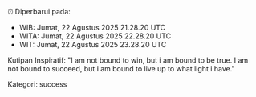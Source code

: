⏰ Diperbarui pada:
- WIB: Jumat, 22 Agustus 2025 21.28.20 UTC
- WITA: Jumat, 22 Agustus 2025 22.28.20 UTC
- WIT: Jumat, 22 Agustus 2025 23.28.20 UTC

Kutipan Inspiratif:
"I am not bound to win, but i am bound to be true. I am not bound to succeed, but i am bound to live up to what light i have."


Kategori: success

